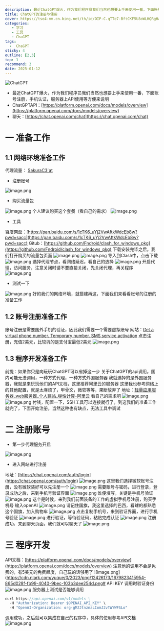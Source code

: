 ```yaml
---
description: 最近ChatGPT爆火，作为我们程序员我们当然也想要上手来使用一番，下面账号注册，手机认证，服务器上API使用等方便来说明
title: ChatGPT的注册与使用
cover: https://tse4-mm.cn.bing.net/th/id/OIP-C.qTTe7-BftCKF5U8oWLHQRgHaEK?rs=1&pid=ImgDetMain
categories: 
   - 学习
   - 工具
   - ChaGPT
tags: 
  -  ChaGPT
sticky: 4
outline: [2,3]
top: 1
recommend: 3
date: 2025-01-12
---
```

![ChatGPT](images/2134756.png)

- 最近ChatGPT爆火，作为我们程序员我们当然也想要上手来使用一番，下面账号注册，手机认证，服务器上API使用等方便来说明
- ChatGPTAPI：[https://platform.openai.com/docs/models/overview](https://platform.openai.com/docs/models/overview)
- 聊天：[https://chat.openai.com/chat](https://chat.openai.com/chat)

# 一 准备工作
## 1.1 网络环境准备工作
代理流量： [SakuraC3`at](https://sakuracat-link.com/#/register?code=ZjWXKfTK)

- 注册账号

![image.png](images/1679820600061-45cc9764-8da6-4531-8453-c8bb2c71cdc7.png)

- 购买流量包

![image.png](images/1679820657195-b5b199b8-eb5e-4e18-8615-393a08c71cab.png)
个人建议购买这个套餐（看自己的需求）
![image.png](images/1679820677885-e3186010-0314-41ba-a7d1-fa1072745e0e.png)

- 工具

百度网盘：[https://pan.baidu.com/s/1cTK6_uYj2VwAftkWdcEb8w?pwd=sacc](https://pan.baidu.com/s/1cTK6_uYj2VwAftkWdcEb8w?pwd=sacc)
Gitub：[https://github.com/Fndroid/clash_for_windows_pkg](https://github.com/Fndroid/clash_for_windows_pkg)
下载安装完毕之后，我们打开购买的流量包页面
![image.png](images/1679820951428-69801c29-e0a7-4664-a830-60d32a92b775.png)
![image.png](images/1679820965054-f01bc322-fc37-454c-a561-e578aaca1855.png)
导入到Clash中，点击下载
![image.png](images/1679820993571-8122d6cc-b92a-47bf-982a-72f931b5d26d.png)
选择代理节点，看网络延迟，看自己的选择
![image.png](images/1679821083484-df177534-3e6c-4315-9c69-0c968e6a7324.png)
开启代理，访问服务，注意关闭时请不要直接关闭，先关闭代理，再关程序
![image.png](images/1679821151730-d92f90a3-0225-47d8-911b-df794c3dfc43.png)

- 测试一下

![image.png](images/1679821252595-9ac03258-5ab3-4a0f-9d58-3aa3752bad7d.png)
好的我们的网络环境，就搭建再这，下面我们来看看账号的注册的准备工作

## 1.2 账号注册准备工作
账号注册是需要国外手机的验证，因此我们需要一个需要虚拟账号
网站：[Get a virtual phone number. Temporary number. SMS service activation](https://sms-activate.org/getNumber)
点击注册，充值2美元，比较坑的是支付宝最低2美元
![image.png](images/1679821610677-c3906b6a-0950-4f62-b5cf-957601380b58.png)

## 1.3 程序开发准备工作
前提：如果你只是向玩玩ChatGPT可以省掉这一步
关于ChatGPT的api调用，国内可能无法调用，一种方式代理，一种方式外国服务器
我就选择的是外国服务器，我就是来玩玩他们的API文档，这里推荐阿里云的服务器
这里我也参考网络上的其他配置，就是太麻烦了，甲骨文，微软等等，果断放弃了
地址：[轻量应用服务器_web服务器_个人建站_弹性计算-阿里云](https://www.aliyun.com/product/swas?spm=5176.19720258.J_3207526240.34.d1fa76f49USCWZ)
看自己的需求吧
![image.png](images/1679822107744-dfc83892-da60-4c63-8ea8-acb6dc7a3187.png)
![image.png](images/1679822151098-7b2052f3-50be-40c6-985a-e76388ada461.png)
付钱，配置一下，SSH工具可以连接就行了，到这我们的准备工作就完了，下面开始注册，当然这种也有缺点，无法工具中调试

# 二 注册账号

- 第一步代理服务开启

![image.png](images/1679822442092-b397e900-ac1e-494b-9563-2682b7f7b5eb.png)

- 进入网站进行注册

地址：[https://chat.openai.com/auth/login](https://chat.openai.com/auth/login)
![image.png](images/1679822544049-6f1f83c3-2fed-46c4-bd14-97ed2de18fe9.png)
这里我们选择微软账号注册，没有微软装好可以先注册一个
![image.png](images/1679822592144-43ec5266-8b29-4434-a684-46fc87d18af9.png)
需要账号与密码，进行登录，登录成功之后，来到手机号验证界面
![image.png](images/1679822694519-b29c8ce8-020c-4872-bf0f-f9bccd62e29a.png)
谁便填写，关键是手机号验证
![image.png](images/1679822748884-588b4de0-1356-4123-89c4-34d41fcfd6ae.png)
这个是时候，来到我们前面装备的工作的虚拟手机号注册，购买手机号
输入openAI
![image.png](images/1679822855498-da68d909-e850-42ec-b3d8-e2a11deed3b3.png)
请记住国旗，我这里选择的巴西，看球的都熟悉这个国旗，加入购物车
![image.png](images/1679822966325-9d3d91f4-7997-46ef-a348-7fa7b07e6f0f.png)
点击复制手机号，来到验证界面，进行手机号验证
![image.png](images/1679823023418-62440316-f830-4f97-b060-a499d8da17d5.png)
进行验证，等待验证码，粘贴完成认证
![image.png](images/1679823097321-7aea2ba8-6a15-4c14-b5b7-9f35209379ac.png)
注册成功，来到聊天页面，我们就可以聊天了
![image.png](images/1679823219047-42051a68-5566-4219-aa45-26606a9b1060.png)

# 三 程序开发
API文档：[https://platform.openai.com/docs/models/overview](https://platform.openai.com/docs/models/overview)
注意他的调用不会是免费的，有5美元的免费额度，自己玩的话够用了
![image.png](https://cdn.nlark.com/yuque/0/2023/png/12426173/1679823415954-865d028f-fb99-4040-9bec-103b3dee254d.png#
API KEY 调用时验证身份
![image.png](images/1679823473336-495012a6-daba-4416-926d-f0e049acce83.png)
服务器上测试是否能够调用

```java
curl https://api.openai.com/v1/models \
  -H "Authorization: Bearer $OPENAI_API_KEY" \
  -H "OpenAI-Organization: org-gMZJtnznaLIomJ2vTWYWFSLo"

```
调用成功，之后就可以集成在自己的程序中，具体的使用参考API文档
![image.png](images/1679823609373-1e9af9b7-e560-420a-b9a5-a231c2305229.png)
